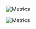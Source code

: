 ![Metrics](https://raw.githubusercontent.com/pneumix/pneumix/main/github-metrics.svg)



![Metrics](https://metrics.lecoq.io/pneumix?template=classic&followup=1&stars=1&projects=1&languages=1&isocalendar=1&isocalendar.duration=half-year&projects.limit=1&stars.limit=4&config.timezone=Europe%2FLondon)
